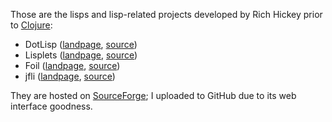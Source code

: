 Those are the lisps and lisp-related projects developed by Rich Hickey prior to [Clojure](http://clojure.org):

 * DotLisp ([landpage](https://rawgit.com/tallesl/Rich-Hickey-fanclub/master/lisps/DotLisp/landpage/dotlisp.sourceforge.net.html), [source](DotLisp/source))
 * Lisplets ([landpage](https://rawgit.com/tallesl/Rich-Hickey-fanclub/master/lisps/Lisplets/landpage/lisplets.sourceforge.net.html), [source](Lisplets/source))
 * Foil ([landpage](https://rawgit.com/tallesl/Rich-Hickey-fanclub/master/lisps/Foil/landpage/foil.sourceforge.net.html), [source](Foil/source))
 * jfli ([landpage](https://rawgit.com/tallesl/Rich-Hickey-fanclub/master/lisps/jfli/landpage/jfli.sourceforge.net.html), [source](jfli/source))

They are hosted on [SourceForge](http://sourceforge.net/u/rhickey); I uploaded to GitHub due to its web interface goodness.

